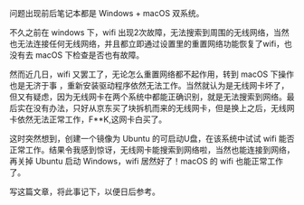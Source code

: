 问题出现前后笔记本都是 Windows + macOS 双系统。

不久之前在 windows 下，wifi 出现2次故障，无法搜索到周围的无线网络，当然也无法连接任何无线网络，并且都立即通过设置里的重置网络功能恢复了wifi，也没有去 macOS 下检查是否也有故障。

然而近几日，wifi 又罢工了，无论怎么重置网络都不起作用，转到 macOS 下操作也是无济于事 ，重新安装驱动程序依然无法工作。当然就认为是无线网卡坏了，但又有疑虑，因为无线网卡在两个系统中都能正确识别，就是无法搜索到网络。最后实在没有办法，只好从京东买了块拆机而来的无线网卡，但是换上之后，无线网卡依然无法正常工作，F**K,这网卡白买了。

这时突然想到，创建一个镜像为 Ubuntu 的可启动U盘，在该系统中试试 wifi 能否正常工作。结果令我感到惊讶，无线网卡能搜索到网络啦，当然也能连接到网络，再关掉 Ubuntu 启动 Windows，wifi 居然好了！macOS 的 wifi 也能正常工作了。

写这篇文章，将此事记下，以便日后参考。